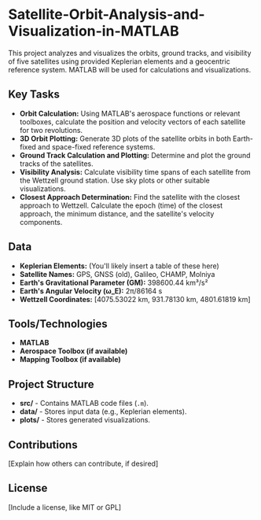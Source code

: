 # Satellite-Orbit-Analysis-and-Visualization-in-MATLAB
This project analyzes and visualizes the orbits, ground tracks, and visibility of five satellites using provided Keplerian elements and a geocentric reference system. MATLAB will be used for calculations and visualizations.

## Key Tasks

* **Orbit Calculation:** Using MATLAB's aerospace functions or relevant toolboxes, calculate the position and velocity vectors of each satellite for two revolutions.
* **3D Orbit Plotting:** Generate 3D plots of the satellite orbits in both Earth-fixed and space-fixed reference systems.
* **Ground Track Calculation and Plotting:**  Determine and plot the ground tracks of the satellites.
* **Visibility Analysis:** Calculate visibility time spans of each satellite from the Wettzell ground station. Use sky plots or other suitable visualizations.
* **Closest Approach Determination:** Find the satellite with the closest approach to Wettzell. Calculate the epoch (time) of the closest approach, the minimum distance, and the satellite's velocity components. 

## Data

* **Keplerian Elements:** (You'll likely insert a table of these here)
* **Satellite Names:** GPS, GNSS (old), Galileo, CHAMP, Molniya
* **Earth's Gravitational Parameter (GM):** 398600.44 km³/s²
* **Earth's Angular Velocity (ω_E):** 2π/86164 s
* **Wettzell Coordinates:** [4075.53022 km, 931.78130 km, 4801.61819 km]

## Tools/Technologies

* **MATLAB**
* **Aerospace Toolbox (if available)**
* **Mapping Toolbox (if available)**

## Project Structure 

* **src/** - Contains MATLAB code files (`.m`).
* **data/** - Stores input data (e.g., Keplerian elements).
* **plots/** -  Stores  generated visualizations.


## Contributions

[Explain how others can contribute, if desired]

## License

[Include a license, like MIT or GPL] 
